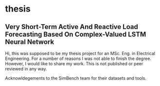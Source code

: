 # thesis
## Very Short-Term Active And Reactive Load Forecasting Based On Complex-Valued LSTM Neural Network

Hi, this was supposed to be my thesis project for an MSc. Eng. in Electrical Engineering. For a number of reasons I was not able to finish the degree. However, I would like to share my work. This is not published or peer reviewed in any way.

Acknowldegements to the SimBench team for their datasets and tools.
